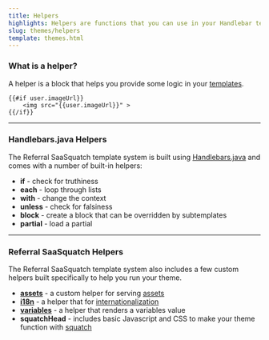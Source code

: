 ```yaml
---
title: Helpers
highlights: Helpers are functions that you can use in your Handlebar template files to help generate your theme.
slug: themes/helpers
template: themes.html
---
```


### What is a helper?

A helper is a block that helps you provide some logic in your <a href="/themes/templates/">templates</a>.

```
{{#if user.imageUrl}}
    <img src="{{user.imageUrl}}" >
{{/if}}
```

<hr/>

### Handlebars.java Helpers

The Referral SaaSquatch template system is built using [Handlebars.java](http://jknack.github.io/handlebars.java/) and comes with a number of built-in helpers:

 * **if** - check for truthiness
 * **each** - loop through lists
 * **with** - change the context 
 * **unless** - check for falsiness
 * **block** - create a block that can be overridden by subtemplates
 * **partial** - load a partial

<hr/>

### Referral SaaSquatch Helpers

The Referral SaaSquatch template system also includes a few custom helpers built specifically to help you run your theme.

 * **[assets](/themes/assets/)** - a custom helper for serving [assets](/themes/assets/)
 * **[i18n](/themes/i18n-helper/)** - a helper that for [internationalization](/themes/internationalization)
 * **[variables](/themes/variables/)** - a helper that renders a variables value
 * **squatchHead** - includes basic Javascript and CSS to make your theme function with [squatch](/squatchjs/)

